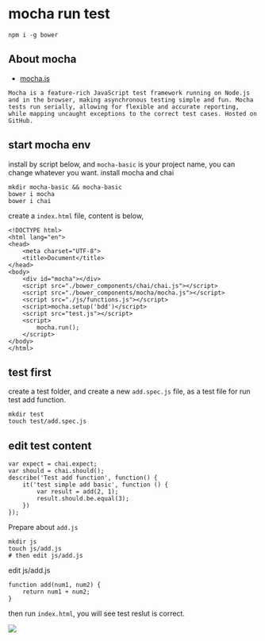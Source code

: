 # mocha run test

```
npm i -g bower
```

## About mocha

 * [mocha.js](https://mochajs.org/)

```
Mocha is a feature-rich JavaScript test framework running on Node.js and in the browser, making asynchronous testing simple and fun. Mocha tests run serially, allowing for flexible and accurate reporting, while mapping uncaught exceptions to the correct test cases. Hosted on GitHub.
```

## start  mocha env

install by script below, and `mocha-basic` is your project name, you can change whatever you want.
install mocha and chai

```
mkdir mocha-basic && mocha-basic
bower i mocha
bower i chai
```

create a `index.html` file, content is below,

```
<!DOCTYPE html>
<html lang="en">
<head>
    <meta charset="UTF-8">
    <title>Document</title>
</head>
<body>
    <div id="mocha"></div>
    <script src="./bower_components/chai/chai.js"></script>
    <script src="./bower_components/mocha/mocha.js"></script>
    <script src="./js/functions.js"></script>
    <script>mocha.setup('bdd')</script>
    <script src="test.js"></script>
    <script>
        mocha.run();
    </script>
</body>
</html>
```

## test first

create a test folder, and create a new `add.spec.js` file, as a test file for run test add function.

```
mkdir test
touch test/add.spec.js
```

## edit test content

```
var expect = chai.expect;
var should = chai.should();
describe('Test add function', function() {
    it('test simple add basic', function () {
        var result = add(2, 1);
        result.should.be.equal(3);
    })
});
```

Prepare about `add.js`

```
mkdir js
touch js/add.js
# then edit js/add.js
```

edit js/add.js

```
function add(num1, num2) {
    return num1 + num2;
}
```
then run `index.html`, you will see test reslut is correct.

![](https://cldup.com/jVwzESPvgn.png)





